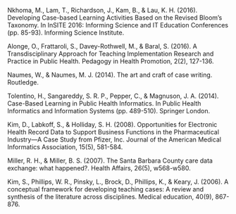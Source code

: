 Nkhoma, M., Lam, T., Richardson, J., Kam, B., & Lau, K. H. (2016). Developing Case-based Learning Activities Based on the Revised Bloom’s Taxonomy. In InSITE 2016: Informing Science and IT Education Conferences (pp. 85-93). Informing Science Institute.

Alonge, O., Frattaroli, S., Davey-Rothwell, M., & Baral, S. (2016). A Transdisciplinary Approach for Teaching Implementation Research and Practice in Public Health. Pedagogy in Health Promotion, 2(2), 127-136.

Naumes, W., & Naumes, M. J. (2014). The art and craft of case writing. Routledge.

Tolentino, H., Sangareddy, S. R. P., Pepper, C., & Magnuson, J. A. (2014). Case-Based Learning in Public Health Informatics. In Public Health Informatics and Information Systems (pp. 489-510). Springer London.

Kim, D., Labkoff, S., & Holliday, S. H. (2008). Opportunities for Electronic Health Record Data to Support Business Functions in the Pharmaceutical Industry—A Case Study from Pfizer, Inc. Journal of the American Medical Informatics Association, 15(5), 581-584.

Miller, R. H., & Miller, B. S. (2007). The Santa Barbara County care data exchange: what happened?. Health Affairs, 26(5), w568-w580.

Kim, S., Phillips, W. R., Pinsky, L., Brock, D., Phillips, K., & Keary, J. (2006). A conceptual framework for developing teaching cases: A review and synthesis of the literature across disciplines. Medical education, 40(9), 867-876.
